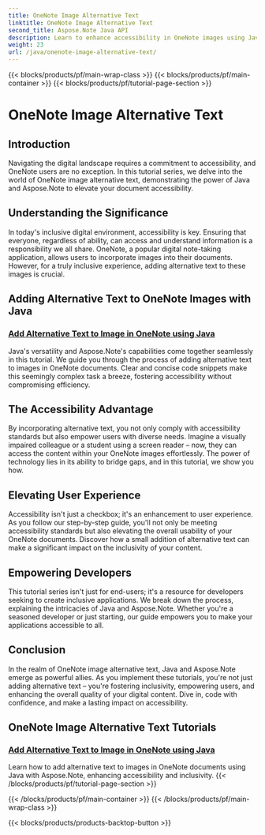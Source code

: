 ```yaml
---
title: OneNote Image Alternative Text
linktitle: OneNote Image Alternative Text
second_title: Aspose.Note Java API
description: Learn to enhance accessibility in OneNote images using Java with Aspose.Note. Add alternative text effortlessly to boost inclusivity and improve user experience.
weight: 23
url: /java/onenote-image-alternative-text/
---
```


{{< blocks/products/pf/main-wrap-class >}}
{{< blocks/products/pf/main-container >}}
{{< blocks/products/pf/tutorial-page-section >}}

# OneNote Image Alternative Text

## Introduction

Navigating the digital landscape requires a commitment to accessibility, and OneNote users are no exception. In this tutorial series, we delve into the world of OneNote image alternative text, demonstrating the power of Java and Aspose.Note to elevate your document accessibility.

## Understanding the Significance
In today's inclusive digital environment, accessibility is key. Ensuring that everyone, regardless of ability, can access and understand information is a responsibility we all share. OneNote, a popular digital note-taking application, allows users to incorporate images into their documents. However, for a truly inclusive experience, adding alternative text to these images is crucial.

## Adding Alternative Text to OneNote Images with Java
### [Add Alternative Text to Image in OneNote using Java](./add-alternative-text-to-image/)
Java's versatility and Aspose.Note's capabilities come together seamlessly in this tutorial. We guide you through the process of adding alternative text to images in OneNote documents. Clear and concise code snippets make this seemingly complex task a breeze, fostering accessibility without compromising efficiency.

## The Accessibility Advantage
By incorporating alternative text, you not only comply with accessibility standards but also empower users with diverse needs. Imagine a visually impaired colleague or a student using a screen reader – now, they can access the content within your OneNote images effortlessly. The power of technology lies in its ability to bridge gaps, and in this tutorial, we show you how.

## Elevating User Experience
Accessibility isn't just a checkbox; it's an enhancement to user experience. As you follow our step-by-step guide, you'll not only be meeting accessibility standards but also elevating the overall usability of your OneNote documents. Discover how a small addition of alternative text can make a significant impact on the inclusivity of your content.

## Empowering Developers
This tutorial series isn't just for end-users; it's a resource for developers seeking to create inclusive applications. We break down the process, explaining the intricacies of Java and Aspose.Note. Whether you're a seasoned developer or just starting, our guide empowers you to make your applications accessible to all.

## Conclusion
In the realm of OneNote image alternative text, Java and Aspose.Note emerge as powerful allies. As you implement these tutorials, you're not just adding alternative text – you're fostering inclusivity, empowering users, and enhancing the overall quality of your digital content. Dive in, code with confidence, and make a lasting impact on accessibility.
## OneNote Image Alternative Text Tutorials
### [Add Alternative Text to Image in OneNote using Java](./add-alternative-text-to-image/)
Learn how to add alternative text to images in OneNote documents using Java with Aspose.Note, enhancing accessibility and inclusivity.
{{< /blocks/products/pf/tutorial-page-section >}}

{{< /blocks/products/pf/main-container >}}
{{< /blocks/products/pf/main-wrap-class >}}

{{< blocks/products/products-backtop-button >}}
